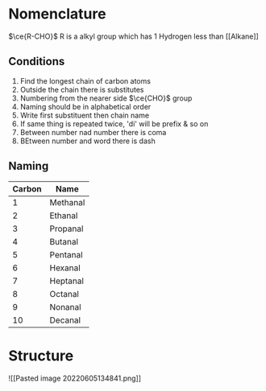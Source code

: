 # Nomenclature
$\ce{R-CHO}$ 
R is a alkyl group which has 1 Hydrogen less than [[Alkane]]

## Conditions
1) Find the longest chain of carbon atoms
2) Outside the chain there is substitutes
3) Numbering from the nearer side $\ce{CHO}$ group
4) Naming should be in alphabetical order
5) Write first substituent then chain name
6) If same thing is repeated twice, 'di' will be prefix & so on
7) Between number nad number there is coma
8) BEtween number and word there is dash

## Naming
| Carbon | Name      |
| ------ | --------- |
| 1      | Methanal |
| 2      | Ethanal  |
| 3      | Propanal |
| 4      | Butanal  |
| 5      | Pentanal |
| 6      | Hexanal  |
| 7      | Heptanal |
| 8      | Octanal  |
| 9      | Nonanal  |
| 10     | Decanal  |


# Structure

![[Pasted image 20220605134841.png]]